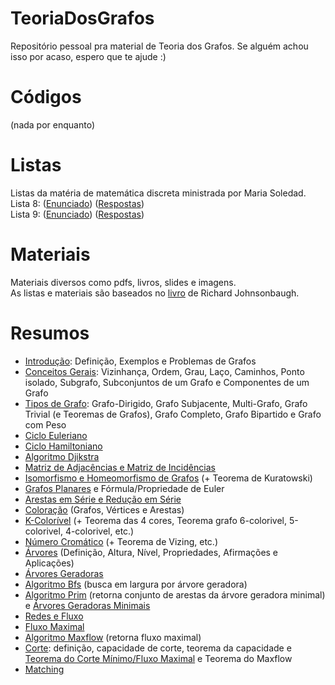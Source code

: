 # TeoriaDosGrafos
Repositório pessoal pra material de Teoria dos Grafos. Se alguém achou isso por acaso, espero que te ajude :)

# Códigos
(nada por enquanto)

# Listas 
Listas da matéria de matemática discreta ministrada por Maria Soledad. <br>
Lista 8: ([Enunciado](https://github.com/iaracastro/TeoriaDosGrafos/blob/main/Listas/Lista%208/Lista%208%20-%20Matem%C3%A1tica%20Discreta.pdf)) ([Respostas](https://github.com/iaracastro/TeoriaDosGrafos/blob/main/Listas/Lista%208/Lista%208%20-%20Respostas.pdf)) <br>
Lista 9: ([Enunciado](https://github.com/iaracastro/TeoriaDosGrafos/blob/main/Listas/Lista%209/Lista%209%20-%20Matem%C3%A1tica%20Discreta.pdf)) ([Respostas](https://github.com/iaracastro/TeoriaDosGrafos/blob/main/Listas/Lista%209/Lista%209%20-%20Respostas.pdf)) <br>

# Materiais
Materiais diversos como pdfs, livros, slides e imagens. <br>
As listas e materiais são baseados no [livro](https://github.com/iaracastro/TeoriaDosGrafos/blob/main/Materiais/Richard%20Johnsonbaugh%20-%20Discrete%20Mathematics-Pearson%20(2007)%20(1).pdf) de Richard Johnsonbaugh.

# Resumos
- [Introdução](https://github.com/iaracastro/TeoriaDosGrafos/blob/main/Resumos/Introdu%C3%A7%C3%A3o.pdf): Definição, Exemplos e Problemas de Grafos
- [Conceitos Gerais](https://github.com/iaracastro/TeoriaDosGrafos/blob/main/Resumos/Conceitos%20Gerais.pdf): Vizinhança, Ordem, Grau, Laço, Caminhos, Ponto isolado, Subgrafo, Subconjuntos de um Grafo e Componentes de um Grafo
- [Tipos de Grafo](https://github.com/iaracastro/TeoriaDosGrafos/blob/main/Resumos/Tipos%20de%20Grafo.pdf): Grafo-Dirigido, Grafo Subjacente, Multi-Grafo, Grafo Trivial (e Teoremas de Grafos), Grafo Completo, Grafo Bipartido e Grafo com Peso
- [Ciclo Euleriano](https://github.com/iaracastro/TeoriaDosGrafos/blob/main/Resumos/Ciclo%20Euleriano.pdf)
- [Ciclo Hamiltoniano](https://github.com/iaracastro/TeoriaDosGrafos/blob/main/Resumos/Ciclo%20Hamiltoniano.pdf)
- [Algoritmo Djikstra](https://github.com/iaracastro/TeoriaDosGrafos/blob/main/Resumos/Algoritmo%20Dijkstra.pdf)
- [Matriz de Adjacências e Matriz de Incidências](https://github.com/iaracastro/TeoriaDosGrafos/blob/main/Resumos/Matrizes%20de%20Adjac%C3%AAncia%20e%20Incid%C3%AAncia.pdf)
- [Isomorfismo e Homeomorfismo de Grafos](https://github.com/iaracastro/TeoriaDosGrafos/blob/main/Resumos/Isomorfismo%20e%20Homeomorfismo.pdf) (+ Teorema de Kuratowski)
- [Grafos Planares](https://github.com/iaracastro/TeoriaDosGrafos/blob/main/Resumos/Grafos%20Planares.pdf) e Fórmula/Propriedade de Euler
- [Arestas em Série e Redução em Série](https://github.com/iaracastro/TeoriaDosGrafos/blob/main/Resumos/Arestas%20em%20S%C3%A9rie%20e%20Redu%C3%A7%C3%B5es%20em%20S%C3%A9rie.pdf)
- [Coloração](https://github.com/iaracastro/TeoriaDosGrafos/blob/main/Resumos/Colora%C3%A7%C3%A3o.pdf) (Grafos, Vértices e Arestas)
- [K-Colorível](https://github.com/iaracastro/TeoriaDosGrafos/blob/main/Resumos/K-Color%C3%ADvel.pdf) (+ Teorema das 4 cores, Teorema grafo 6-colorivel, 5-colorivel, 4-colorivel, etc.)
- [Número Cromático](https://github.com/iaracastro/TeoriaDosGrafos/blob/main/Resumos/N%C3%BAmero%20Crom%C3%A1tico.pdf) (+ Teorema de Vizing, etc.)
- [Árvores](https://github.com/iaracastro/TeoriaDosGrafos/blob/main/Resumos/%C3%81rvores.pdf) (Definição, Altura, Nível, Propriedades, Afirmações e Aplicações)
- [Árvores Geradoras](https://github.com/iaracastro/TeoriaDosGrafos/blob/main/Resumos/%C3%81rvores%20Geradoras.pdf)
- [Algoritmo Bfs](https://github.com/iaracastro/TeoriaDosGrafos/blob/main/Resumos/Algoritmo%20Bfs.pdf) (busca em largura por árvore geradora)
- [Algoritmo Prim](https://github.com/iaracastro/TeoriaDosGrafos/blob/main/Resumos/Algoritmo%20Prim%20e%20%C3%81rvore%20Geradora%20Minimal.pdf) (retorna conjunto de arestas da árvore geradora minimal) e [Árvores Geradoras Minimais](https://github.com/iaracastro/TeoriaDosGrafos/blob/main/Resumos/Algoritmo%20Prim%20e%20%C3%81rvore%20Geradora%20Minimal.pdf)
- [Redes e Fluxo](https://github.com/iaracastro/TeoriaDosGrafos/blob/main/Resumos/Redes%20e%20Fluxo.pdf)
- [Fluxo Maximal](https://github.com/iaracastro/TeoriaDosGrafos/blob/main/Resumos/Fluxo%20Maximal.pdf)
- [Algoritmo Maxflow](https://github.com/iaracastro/TeoriaDosGrafos/blob/main/Resumos/Algoritmo%20Maxflow.pdf) (retorna fluxo maximal)
- [Corte](https://github.com/iaracastro/TeoriaDosGrafos/blob/main/Resumos/Corte%20e%20Teoremas.pdf): definição, capacidade de corte, teorema da capacidade e [Teorema do Corte Mínimo/Fluxo Maximal](https://github.com/iaracastro/TeoriaDosGrafos/blob/main/Resumos/Corte%20e%20Teoremas.pdf) e Teorema do Maxflow
- [Matching](https://github.com/iaracastro/TeoriaDosGrafos/blob/main/Resumos/Matching.pdf)
